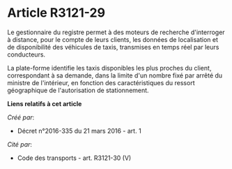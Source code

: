 # Article R3121-29

Le gestionnaire du registre permet à des moteurs de recherche d'interroger à distance, pour le compte de leurs clients, les
données de localisation et de disponibilité des véhicules de taxis, transmises en temps réel par leurs conducteurs. 

La plate-forme identifie les taxis disponibles les plus proches du client, correspondant à sa demande, dans la limite d'un
nombre fixé par arrêté du ministre de l'intérieur, en fonction des caractéristiques du ressort géographique de l'autorisation
de stationnement.

**Liens relatifs à cet article**

_Créé par_:

  - Décret n°2016-335 du 21 mars 2016 - art. 1

_Cité par_:

  - Code des transports - art. R3121-30 (V)
